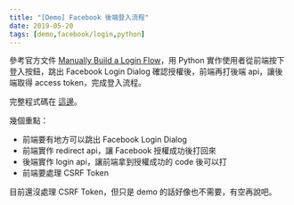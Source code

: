 ```yaml
---
title: "[Demo] Facebook 後端登入流程"
date: 2019-05-20
tags: [demo,facebook/login,python]
---
```


參考官方文件 [Manually Build a Login Flow](https://developers.facebook.com/docs/facebook-login/manually-build-a-login-flow/)，用 Python 實作使用者從前端按下登入按鈕，跳出 Facebook Login Dialog 確認授權後，前端再打後端 api，讓後端取得 access token，完成登入流程。

完整程式碼在 [這邊](https://github.com/badboy99tw/demo-facebook-login-in-backend)。

幾個重點：

- 前端要有地方可以跳出 Facebook Login Dialog
- 前端實作 redirect api，讓 Facebook 授權成功後打回來
- 後端實作 login api，讓前端拿到授權成功的 code 後可以打
- 前端要處理 CSRF Token

目前還沒處理 CSRF Token，但只是 demo 的話好像也不需要，有空再說吧。
